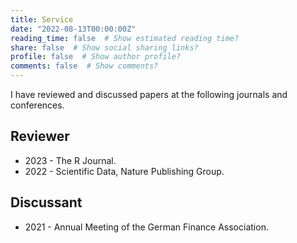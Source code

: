 ```yaml
---
title: Service
date: "2022-08-13T00:00:00Z"
reading_time: false  # Show estimated reading time?
share: false  # Show social sharing links?
profile: false  # Show author profile?
comments: false  # Show comments?
---
```


I have reviewed and discussed papers at the following journals and conferences.

## Reviewer

- 2023 - The R Journal.
- 2022 - Scientific Data, Nature Publishing Group.

## Discussant

- 2021 - Annual Meeting of the German Finance Association.


